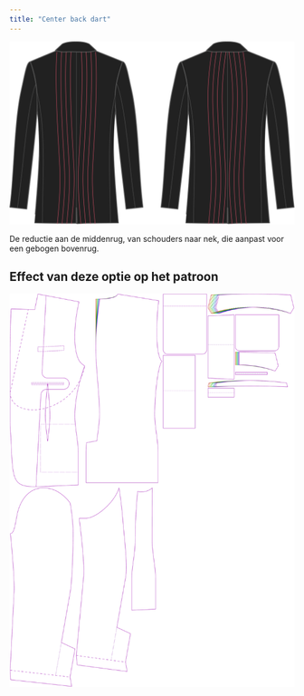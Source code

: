 ```yaml
---
title: "Center back dart"
---
```


![Middenrug neep](centerbackdart.svg)

De reductie aan de middenrug, van schouders naar nek, die aanpast voor een gebogen bovenrug.

## Effect van deze optie op het patroon

![Deze afbeelding toont het effect van deze optie door meerdere varianten die een andere waarde hebben voor deze optie te vervangen](jaeger_centerbackdart_sample.svg "Effect van deze optie op het patroon")
